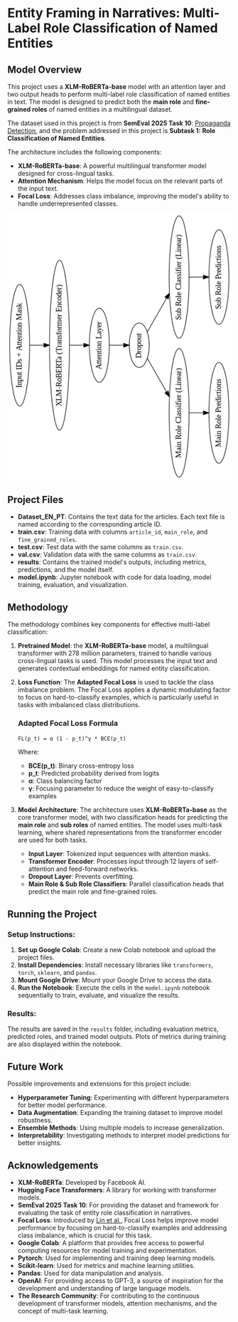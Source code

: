 # Entity Framing in Narratives: Multi-Label Role Classification of Named Entities

## Model Overview

This project uses a **XLM-RoBERTa-base** model with an attention layer and two output heads to perform multi-label role classification of named entities in text. The model is designed to predict both the **main role** and **fine-grained roles** of named entities in a multilingual dataset.

The dataset used in this project is from **SemEval 2025 Task 10**: [Propaganda Detection](https://propaganda.math.unipd.it/semeval2025task10/), and the problem addressed in this project is **Subtask 1: Role Classification of Named Entities**.

The architecture includes the following components:
- **XLM-RoBERTa-base**: A powerful multilingual transformer model designed for cross-lingual tasks.
- **Attention Mechanism**: Helps the model focus on the relevant parts of the input text.
- **Focal Loss**: Addresses class imbalance, improving the model's ability to handle underrepresented classes.

![Model Architecture](model_architecture.png)

## Project Files

- **Dataset_EN_PT**: Contains the text data for the articles. Each text file is named according to the corresponding article ID.
- **train.csv**: Training data with columns `article_id`, `main_role`, and `fine_grained_roles`.
- **test.csv**: Test data with the same columns as `train.csv`.
- **val.csv**: Validation data with the same columns as `train.csv`.
- **results**: Contains the trained model's outputs, including metrics, predictions, and the model itself.
- **model.ipynb**: Jupyter notebook with code for data loading, model training, evaluation, and visualization.

## Methodology

The methodology combines key components for effective multi-label classification:

1. **Pretrained Model**: the **XLM-RoBERTa-base** model, a multilingual transformer with 278 million parameters, trained to handle various cross-lingual tasks is used. This model processes the input text and generates contextual embeddings for named entity classification.

2. **Loss Function**: The **Adapted Focal Loss** is used to tackle the class imbalance problem. The Focal Loss applies a dynamic modulating factor to focus on hard-to-classify examples, which is particularly useful in tasks with imbalanced class distributions.

    ### Adapted Focal Loss Formula
    ```
    FL(p_t) = α (1 - p_t)^γ * BCE(p_t)
    ```
    Where:
    - **BCE(p_t)**: Binary cross-entropy loss
    - **p_t**: Predicted probability derived from logits
    - **α**: Class balancing factor
    - **γ**: Focusing parameter to reduce the weight of easy-to-classify examples

3. **Model Architecture**: The architecture uses **XLM-RoBERTa-base** as the core transformer model, with two classification heads for predicting the **main role** and **sub roles** of named entities. The model uses multi-task learning, where shared representations from the transformer encoder are used for both tasks.

    - **Input Layer**: Tokenized input sequences with attention masks.
    - **Transformer Encoder**: Processes input through 12 layers of self-attention and feed-forward networks.
    - **Dropout Layer**: Prevents overfitting.
    - **Main Role & Sub Role Classifiers**: Parallel classification heads that predict the main role and fine-grained roles.

## Running the Project

### Setup Instructions:
1. **Set up Google Colab**: Create a new Colab notebook and upload the project files.
2. **Install Dependencies**: Install necessary libraries like `transformers`, `torch`, `sklearn`, and `pandas`.
3. **Mount Google Drive**: Mount your Google Drive to access the data.
4. **Run the Notebook**: Execute the cells in the `model.ipynb` notebook sequentially to train, evaluate, and visualize the results.

### Results:
The results are saved in the `results` folder, including evaluation metrics, predicted roles, and trained model outputs. Plots of metrics during training are also displayed within the notebook.

## Future Work

Possible improvements and extensions for this project include:
- **Hyperparameter Tuning**: Experimenting with different hyperparameters for better model performance.
- **Data Augmentation**: Expanding the training dataset to improve model robustness.
- **Ensemble Methods**: Using multiple models to increase generalization.
- **Interpretability**: Investigating methods to interpret model predictions for better insights.

## Acknowledgements

- **XLM-RoBERTa**: Developed by Facebook AI.
- **Hugging Face Transformers**: A library for working with transformer models.
- **SemEval 2025 Task 10**: For providing the dataset and framework for evaluating the task of entity role classification in narratives.
- **Focal Loss**: Introduced by [Lin et al.](https://arxiv.org/abs/1708.02002), Focal Loss helps improve model performance by focusing on hard-to-classify examples and addressing class imbalance, which is crucial for this task.
- **Google Colab**: A platform that provides free access to powerful computing resources for model training and experimentation.
- **Pytorch**: Used for implementing and training deep learning models.
- **Scikit-learn**: Used for metrics and machine learning utilities.
- **Pandas**: Used for data manipulation and analysis.
- **OpenAI**: For providing access to GPT-3, a source of inspiration for the development and understanding of large language models.
- **The Research Community**: For contributing to the continuous development of transformer models, attention mechanisms, and the concept of multi-task learning.
